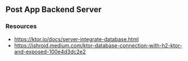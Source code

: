 ## Post App Backend Server



### Resources
 
  - https://ktor.io/docs/server-integrate-database.html
  - https://ishroid.medium.com/ktor-database-connection-with-h2-ktor-and-exposed-100e4d3dc2e2